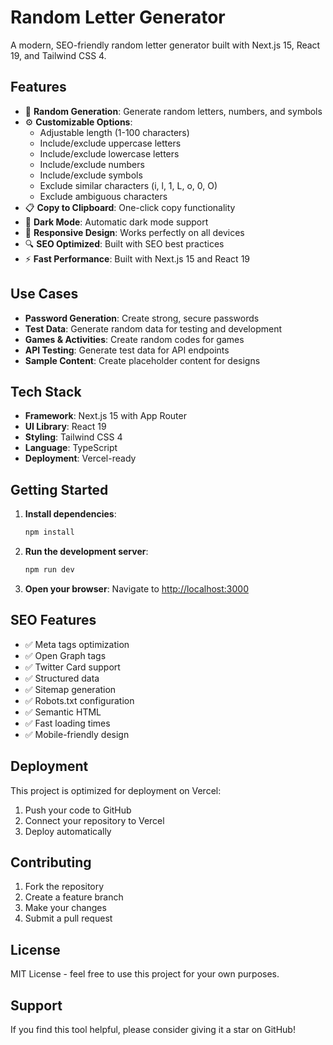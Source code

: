 # Random Letter Generator

A modern, SEO-friendly random letter generator built with Next.js 15, React 19, and Tailwind CSS 4.

## Features

- 🎲 **Random Generation**: Generate random letters, numbers, and symbols
- ⚙️ **Customizable Options**: 
  - Adjustable length (1-100 characters)
  - Include/exclude uppercase letters
  - Include/exclude lowercase letters
  - Include/exclude numbers
  - Include/exclude symbols
  - Exclude similar characters (i, l, 1, L, o, 0, O)
  - Exclude ambiguous characters
- 📋 **Copy to Clipboard**: One-click copy functionality
- 🌙 **Dark Mode**: Automatic dark mode support
- 📱 **Responsive Design**: Works perfectly on all devices
- 🔍 **SEO Optimized**: Built with SEO best practices
- ⚡ **Fast Performance**: Built with Next.js 15 and React 19

## Use Cases

- **Password Generation**: Create strong, secure passwords
- **Test Data**: Generate random data for testing and development
- **Games & Activities**: Create random codes for games
- **API Testing**: Generate test data for API endpoints
- **Sample Content**: Create placeholder content for designs

## Tech Stack

- **Framework**: Next.js 15 with App Router
- **UI Library**: React 19
- **Styling**: Tailwind CSS 4
- **Language**: TypeScript
- **Deployment**: Vercel-ready

## Getting Started

1. **Install dependencies**:
   ```bash
   npm install
   ```

2. **Run the development server**:
   ```bash
   npm run dev
   ```

3. **Open your browser**:
   Navigate to [http://localhost:3000](http://localhost:3000)

## SEO Features

- ✅ Meta tags optimization
- ✅ Open Graph tags
- ✅ Twitter Card support
- ✅ Structured data
- ✅ Sitemap generation
- ✅ Robots.txt configuration
- ✅ Semantic HTML
- ✅ Fast loading times
- ✅ Mobile-friendly design

## Deployment

This project is optimized for deployment on Vercel:

1. Push your code to GitHub
2. Connect your repository to Vercel
3. Deploy automatically

## Contributing

1. Fork the repository
2. Create a feature branch
3. Make your changes
4. Submit a pull request

## License

MIT License - feel free to use this project for your own purposes.

## Support

If you find this tool helpful, please consider giving it a star on GitHub!
